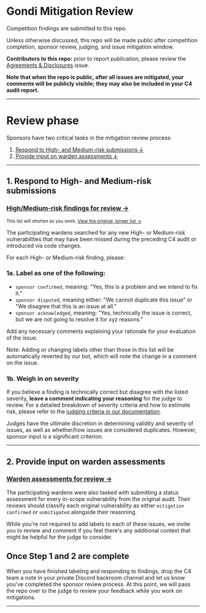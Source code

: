 # Gondi Mitigation Review

Competition findings are submitted to this repo.

Unless otherwise discussed, this repo will be made public after competition completion, sponsor review, judging, and issue mitigation window.

**Contributors to this repo:** prior to report publication, please review the [Agreements & Disclosures](../../issues/1) issue.

**Note that when the repo is public, after all issues are mitigated, your comments will be publicly visible; they may also be included in your C4 audit report.**

---

# Review phase

Sponsors have two critical tasks in the mitigation review process: 

1. [Respond to High- and Medium-risk submissions ↓](#1-respond-to-high--and-medium-risk-submissions)
2. [Provide input on warden assessments ↓](#2-provide-input-on-warden-assessments)

<hr>

## 1. Respond to High- and Medium-risk submissions

### [High/Medium-risk findings for review →](../../issues?q=is%3Aopen+is%3Aissue+label%3A"2+%28Med+Risk%29"%2C"3+%28High+Risk%29"+-label%3A"unsatisfactory"%2C"insufficient+quality+report"%2C"sponsor+acknowledged"%2C"sponsor+confirmed"%2C"sponsor+disputed"%2C"unmitigated"%2C"mitigation-confirmed"+)

<sup>This list will shorten as you work. [View the original, longer list →](../../issues?q=is%3Aopen+is%3Aissue+label%3A"2+%28Med+Risk%29"%2C"3+%28High+Risk%29"+-label%3A"unsatisfactory"%2C"insufficient+quality+report"%2C"unmitigated"%2C"mitigation-confirmed"+)</sup>

The participating wardens searched for any new High- or Medium-risk vulnerabilities that may have been missed during the preceding C4 audit or introduced via code changes.

For each High- or Medium-risk finding, please:

### 1a. Label as one of the following:

- `sponsor confirmed`, meaning: "Yes, this is a problem and we intend to fix it."
- `sponsor disputed`, meaning either: "We cannot duplicate this issue" or "We disagree that this is an issue at all."
- `sponsor acknowledged`, meaning: "Yes, technically the issue is correct, but we are not going to resolve it for xyz reasons."

Add any necessary comments explaining your rationale for your evaluation of the issue.

Note: Adding or changing labels other than those in this list will be automatically reverted by our bot, which will note the change in a comment on the issue.

### 1b. Weigh in on severity

If you believe a finding is technically correct but disagree with the listed severity, **leave a comment indicating your reasoning** for the judge to review.
For a detailed breakdown of severity criteria and how to estimate risk, please refer to the [judging criteria in our documentation](https://docs.code4rena.com/awarding/judging-criteria/severity-categorization).

Judges have the ultimate discretion in determining validity and severity of issues, as well as whether/how issues are considered duplicates. However, sponsor input is a significant criterion.

<hr>

## 2. Provide input on warden assessments

### [Warden assessments for review →](../../issues?q=is%3Aopen+is%3Aissue+label%3Amitigation-confirmed%2Cunmitigated+-label%3Aunsatisfactory+-label%3A"insufficient+quality+report")

The participating wardens were also tasked with submitting a status assessment for every in-scope vulnerability from the original audit. Their reviews should classify each original vulnerability as either `mitigation confirmed` or `unmitigated` alongside their reasoning.

While you're not required to add labels to each of these issues, we invite you to review and comment if you feel there's any additional context that might be helpful for the judge to consider.

## Once Step 1 and 2 are complete

When you have finished labeling and responding to findings, drop the C4 team a note in your private Discord backroom channel and let us know you've completed the sponsor review process. At this point, we will pass the repo over to the judge to review your feedback while you work on mitigations.


<hr>
